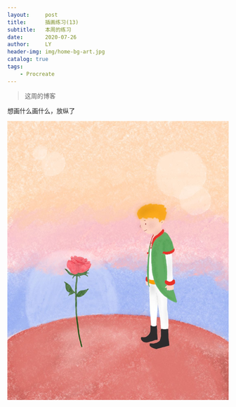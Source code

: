 ```yaml
---
layout:     post
title:      插画练习(13)
subtitle:   本周的练习
date:       2020-07-26
author:     LY
header-img: img/home-bg-art.jpg
catalog: true
tags:
    - Procreate
---
```


> 这周的博客

想画什么画什么，放纵了

![](/img/2020072601.png)




